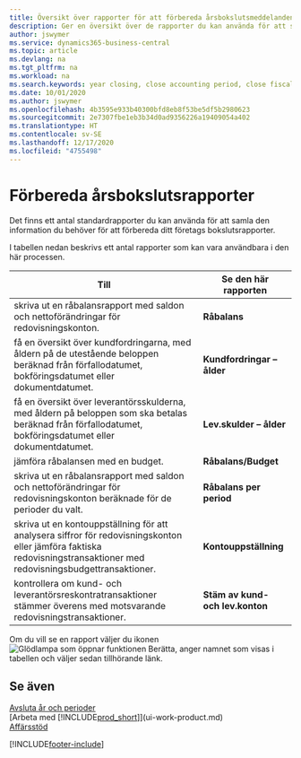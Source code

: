 ```yaml
---
title: Översikt över rapporter för att förbereda årsbokslutsmeddelanden | Microsoft Docs
description: Ger en översikt över de rapporter du kan använda för att samla den information du behöver för att förbereda ditt företags bokslutsrapporte när du avslutar ett räkenskapsår.
author: jswymer
ms.service: dynamics365-business-central
ms.topic: article
ms.devlang: na
ms.tgt_pltfrm: na
ms.workload: na
ms.search.keywords: year closing, close accounting period, close fiscal year, aging, creditor payments, vendor payments, assets, liabilities, equity, analysis, reporting, financial report, business intelligence, BI, Power Bi, KPI
ms.date: 10/01/2020
ms.author: jswymer
ms.openlocfilehash: 4b3595e933b40300bfd8eb8f53be5df5b2980623
ms.sourcegitcommit: 2e7307fbe1eb3b34d0ad9356226a19409054a402
ms.translationtype: HT
ms.contentlocale: sv-SE
ms.lasthandoff: 12/17/2020
ms.locfileid: "4755498"
---
```

# <a name="preparing-closing-statements"></a>Förbereda årsbokslutsrapporter
Det finns ett antal standardrapporter du kan använda för att samla den information du behöver för att förbereda ditt företags bokslutsrapporter.

I tabellen nedan beskrivs ett antal rapporter som kan vara användbara i den här processen.  

| Till | Se den här rapporten |
| --- | --- |
| skriva ut en råbalansrapport med saldon och nettoförändringar för redovisningskonton. |**Råbalans** |
| få en översikt över kundfordringarna, med åldern på de utestående beloppen beräknad från förfallodatumet, bokföringsdatumet eller dokumentdatumet. |**Kundfordringar – ålder** |
| få en översikt över leverantörsskulderna, med åldern på beloppen som ska betalas beräknad från förfallodatumet, bokföringsdatumet eller dokumentdatumet. |**Lev.skulder – ålder** |
| jämföra råbalansen med en budget. |**Råbalans/Budget** |
| skriva ut en råbalansrapport med saldon och nettoförändringar för redovisningskonton beräknade för de perioder du valt. |**Råbalans per period** |
| skriva ut en kontouppställning för att analysera siffror för redovisningskonton eller jämföra faktiska redovisningstransaktioner med redovisningsbudgettransaktioner. |**Kontouppställning** |
| kontrollera om kund- och leverantörsreskontratransaktioner stämmer överens med motsvarande redovisningstransaktioner. |**Stäm av kund- och lev.konton** |

Om du vill se en rapport väljer du ikonen ![Glödlampa som öppnar funktionen Berätta](media/ui-search/search_small.png "Berätta vad du vill göra"), anger namnet som visas i tabellen och väljer sedan tillhörande länk.

## <a name="see-also"></a>Se även
[Avsluta år och perioder](year-close-years-periods.md)  
[Arbeta med [!INCLUDE[prod_short](includes/prod_short.md)]](ui-work-product.md)  
[Affärsstöd](bi.md)


[!INCLUDE[footer-include](includes/footer-banner.md)]